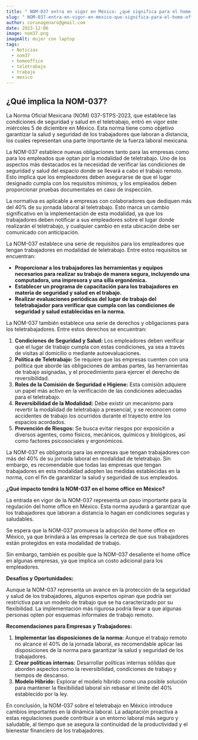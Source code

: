 ```yaml
---
title: " NOM-037 entra en vigor en México: ¿qué significa para el home office?"
slug: " NOM-037-entra-en-vigor-en-mexico-que-significa-para-el-home-office"
author: coronagenaro@gmail.com
date: 2023-12-06
image: nom37.png
imageAlt: mujer con laptop
tags:
  - Noticias
  - nom37
  - homeoffice
  - teletrabajo
  - trabajo
  - mexico
---
```

## **¿Qué implica la NOM-037?**

La Norma Oficial Mexicana (NOM) 037-STPS-2023, que establece las condiciones de seguridad y salud en el teletrabajo, entró en vigor este miércoles 5 de diciembre en México. Esta norma tiene como objetivo garantizar la salud y seguridad de los trabajadores que laboran a distancia, los cuales representan una parte importante de la fuerza laboral mexicana.

La NOM-037 establece nuevas obligaciones tanto para las empresas como para los empleados que optan por la modalidad de teletrabajo. Uno de los aspectos más destacados es la necesidad de verificar las condiciones de seguridad y salud del espacio donde se llevará a cabo el trabajo remoto. Esto implica que los empleadores deben asegurarse de que el lugar designado cumpla con los requisitos mínimos, y los empleados deben proporcionar pruebas documentales en caso de inspección.

La normativa es aplicable a empresas con colaboradores que dediquen más del 40% de su jornada laboral al teletrabajo. Esto marca un cambio significativo en la implementación de esta modalidad, ya que los trabajadores deben notificar a sus empleadores sobre el lugar donde realizarán el teletrabajo, y cualquier cambio en esta ubicación debe ser comunicado con anticipación.

<!--EndFragment-->

La NOM-037 establece una serie de requisitos para los empleadores que tengan trabajadores en modalidad de teletrabajo. Entre estos requisitos se encuentran:

* **Proporcionar a los trabajadores las herramientas y equipos necesarios para realizar su trabajo de manera segura, incluyendo una computadora, una impresora y una silla ergonómica.**
* **Establecer un programa de capacitación para los trabajadores en materia de seguridad y salud en el trabajo.**
* **Realizar evaluaciones periódicas del lugar de trabajo del teletrabajador para verificar que cumpla con las condiciones de seguridad y salud establecidas en la norma.**

La NOM-037 también establece una serie de derechos y obligaciones para los teletrabajadores. Entre estos derechos se encuentran:

1. **Condiciones de Seguridad y Salud:** Los empleadores deben verificar que el lugar de trabajo cumpla con estas condiciones, ya sea a través de visitas al domicilio o mediante autoevaluaciones.
2. **Política de Teletrabajo:** Se requiere que las empresas cuenten con una política que aborde las obligaciones de ambas partes, las herramientas de trabajo asignadas, y el procedimiento para ejercer el derecho de reversibilidad.
3. **Roles de la Comisión de Seguridad e Higiene:** Esta comisión adquiere un papel más activo en la verificación de las condiciones adecuadas para el teletrabajo.
4. **Reversibilidad de la Modalidad:** Debe existir un mecanismo para revertir la modalidad de teletrabajo a presencial, y se reconocen como accidentes de trabajo los ocurridos durante el trayecto entre los espacios acordados.
5. **Prevención de Riesgos:** Se busca evitar riesgos por exposición a diversos agentes, como físicos, mecánicos, químicos y biológicos, así como factores psicosociales y ergonómicos.

La NOM-037 es obligatoria para las empresas que tengan trabajadores con más del 40% de su jornada laboral en modalidad de teletrabajo. Sin embargo, es recomendable que todas las empresas que tengan trabajadores en esta modalidad adopten las medidas establecidas en la norma, con el fin de garantizar la salud y seguridad de sus empleados.

**¿Qué impacto tendrá la NOM-037 en el home office en México?**

La entrada en vigor de la NOM-037 representa un paso importante para la regulación del home office en México. Esta norma ayudará a garantizar que los trabajadores que laboran a distancia lo hagan en condiciones seguras y saludables.

Se espera que la NOM-037 promueva la adopción del home office en México, ya que brindará a las empresas la certeza de que sus trabajadores están protegidos en esta modalidad de trabajo.

Sin embargo, también es posible que la NOM-037 desaliente el home office en algunas empresas, ya que implica un costo adicional para los empleadores.

<!--StartFragment-->

**Desafíos y Oportunidades:**

Aunque la NOM-037 representa un avance en la protección de la seguridad y salud de los trabajadores, algunos expertos opinan que podría ser restrictiva para un modelo de trabajo que se ha caracterizado por su flexibilidad. La implementación más rigurosa podría llevar a que algunas personas opten por esquemas informales de trabajo remoto.

**Recomendaciones para Empresas y Trabajadores:**

1. **Implementar las disposiciones de la norma:** Aunque el trabajo remoto no alcance el 40% de la jornada laboral, es recomendable aplicar las disposiciones de la norma para garantizar la salud y seguridad de los trabajadores.
2. **Crear políticas internas:** Desarrollar políticas internas sólidas que aborden aspectos como la reversibilidad, condiciones de trabajo y tiempos de descanso.
3. **Modelo Híbrido:** Explorar el modelo híbrido como una posible solución para mantener la flexibilidad laboral sin rebasar el límite del 40% establecido por la ley.

En conclusión, la NOM-037 sobre el teletrabajo en México introduce cambios importantes en la dinámica laboral. La adaptación proactiva a estas regulaciones puede contribuir a un entorno laboral más seguro y saludable, al tiempo que se asegura la continuidad de la productividad y el bienestar financiero de los trabajadores.